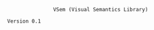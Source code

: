                    VSem (Visual Semantics Library)
                            														Version 0.1

